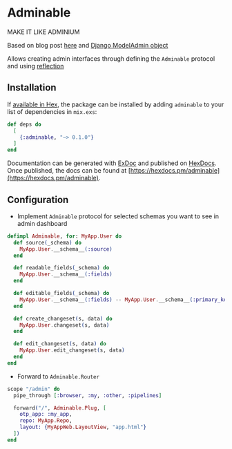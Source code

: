 # Adminable

MAKE IT LIKE ADMINIUM

Based on blog post [here](https://lytedev.io/blog/ecto-reflection-for-simple-admin-crud-forms/) and
[Django ModelAdmin object](https://docs.djangoproject.com/en/2.2/ref/contrib/admin/#modeladmin-objects)

Allows creating admin interfaces through defining the `Adminable` protocol and using [reflection](https://hexdocs.pm/ecto/Ecto.Schema.html#module-reflection)

## Installation

If [available in Hex](https://hex.pm/docs/publish), the package can be installed
by adding `adminable` to your list of dependencies in `mix.exs`:

```elixir
def deps do
  [
    {:adminable, "~> 0.1.0"}
  ]
end
```

Documentation can be generated with [ExDoc](https://github.com/elixir-lang/ex_doc)
and published on [HexDocs](https://hexdocs.pm). Once published, the docs can
be found at [https://hexdocs.pm/adminable](https://hexdocs.pm/adminable).

## Configuration

- Implement `Adminable` protocol for selected schemas you want to see in admin dashboard

```elixir
defimpl Adminable, for: MyApp.User do
  def source(_schema) do
    MyApp.User.__schema__(:source)
  end

  def readable_fields(_schema) do
    MyApp.User.__schema__(:fields)
  end

  def editable_fields(_schema) do
    MyApp.User.__schema__(:fields) -- MyApp.User.__schema__(:primary_key)
  end

  def create_changeset(s, data) do
    MyApp.User.changeset(s, data)
  end

  def edit_changeset(s, data) do
    MyApp.User.edit_changeset(s, data)
  end
end
```

- Forward to `Adminable.Router`

```elixir
scope "/admin" do
  pipe_through [:browser, :my, :other, :pipelines]

  forward("/", Adminable.Plug, [
    otp_app: :my_app,
    repo: MyApp.Repo,
    layout: {MyAppWeb.LayoutView, "app.html"}
  ])
end
```
